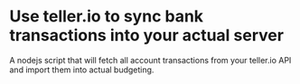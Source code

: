 # Use teller.io to sync bank transactions into your actual server
A nodejs script that will fetch all account transactions from your teller.io API and import them into actual budgeting.
